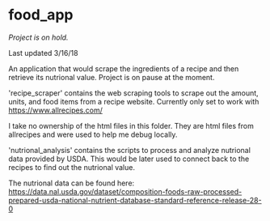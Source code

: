 # food_app

*Project is on hold.*

Last updated 3/16/18

An application that would scrape the ingredients of a recipe and then retrieve its nutrional value. Project is on pause at the moment.

'recipe_scraper' contains the web scraping tools to scrape out the amount, units, and food items from a recipe website. Currently only set to work with https://www.allrecipes.com/

I take no ownership of the html files in this folder. They are html files from allrecipes and were used to help me debug locally.

'nutrional_analysis' contains the scripts to process and analyze nutrional data provided by USDA. This would be later used to connect back to the recipes to find out the nutrional value.

The nutrional data can be found here: https://data.nal.usda.gov/dataset/composition-foods-raw-processed-prepared-usda-national-nutrient-database-standard-reference-release-28-0
